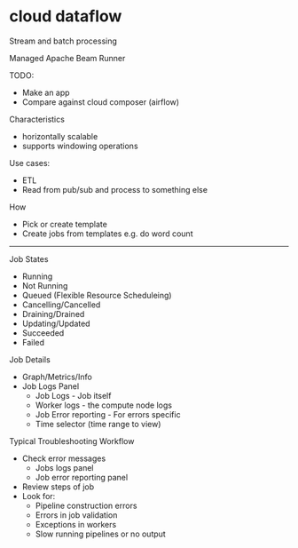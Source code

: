 # cloud dataflow

Stream and batch processing

Managed Apache Beam Runner

TODO:

* Make an app
* Compare against cloud composer (airflow)


Characteristics

* horizontally scalable
* supports windowing operations


Use cases:

* ETL
* Read from pub/sub and process to something else


How

* Pick or create template
* Create jobs from templates e.g. do word count


---



Job States

* Running
* Not Running
* Queued (Flexible Resource Scheduleing)
* Cancelling/Cancelled
* Draining/Drained
* Updating/Updated
* Succeeded
* Failed


Job Details

* Graph/Metrics/Info
* Job Logs Panel
  * Job Logs - Job itself
  * Worker logs - the compute node logs
  * Job Error reporting - For errors specific
  * Time selector (time range to view)


Typical Troubleshooting Workflow

* Check error messages
  * Jobs logs panel
  * Job error reporting panel
* Review steps of job
* Look for:
  * Pipeline construction errors
  * Errors in job validation
  * Exceptions in workers
  * Slow running pipelines or no output

  
